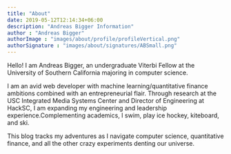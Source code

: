```yaml
---
title: "About"
date: 2019-05-12T12:14:34+06:00
description: "Andreas Bigger Information"
author : "Andreas Bigger"
authorImage : "images/about/profile/profileVertical.png"
authorSignature : "images/about/signatures/ABSmall.png"
---
```


Hello! I am Andreas Bigger, an undergraduate Viterbi Fellow at the University of Southern California majoring in computer science.

I am an avid web developer with machine learning/quantitative finance ambitions combined with an entrepreneurial flair. Through research at the USC Integrated Media Systems Center and Director of Engineering at HackSC, I am expanding my engineering and leadership experience.Complementing academics, I swim, play ice hockey, kiteboard, and ski. 

This blog tracks my adventures as I navigate computer science, quantitative finance, and all the other crazy experiments denting our universe.